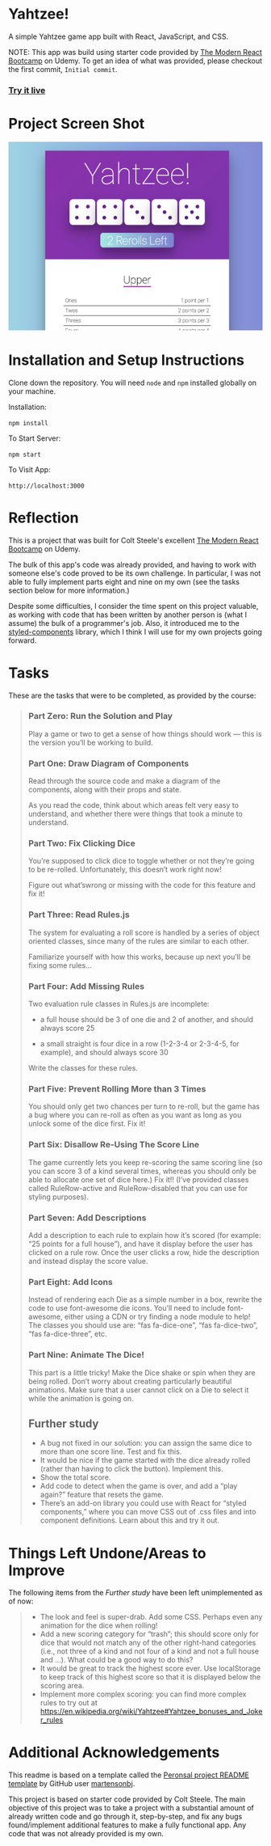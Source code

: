 # Yahtzee!

A simple Yahtzee game app built with React, JavaScript, and CSS.

NOTE: This app was build using starter code provided by [The Modern React Bootcamp](https://www.udemy.com/course/modern-react-bootcamp) on Udemy. To get an idea of what was provided, please checkout the first commit, `Initial commit`.

### [Try it live]()

# Project Screen Shot

![Screenshot of Yahtzee App](/other/screenshot.png "Yahtzee App")

# Installation and Setup Instructions

Clone down the repository. You will need `node` and `npm` installed globally on your machine.

Installation:

`npm install`

To Start Server:

`npm start`

To Visit App:

`http://localhost:3000`

# Reflection

This is a project that was built for Colt Steele's excellent [The Modern React Bootcamp](https://www.udemy.com/course/modern-react-bootcamp) on Udemy.

The bulk of this app's code was already provided, and having to work with someone else's code proved to be its own challenge.
In particular, I was not able to fully implement parts eight and nine on my own (see the tasks section below for more information.)

Despite some difficulties, I consider the time spent on this project valuable, as working with code that has been written by another person is (what I assume) the bulk of a programmer's job. Also, it introduced me to the [styled-components](https://styled-components.com) library, which I think I will use for my own projects going forward.

# Tasks

These are the tasks that were to be completed, as provided by the course:

> ### Part Zero: Run the Solution and Play
>
> Play a game or two to get a sense of how things should work — this is the version you’ll be working to build.
>
> ### Part One: Draw Diagram of Components
>
> Read through the source code and make a diagram of the components, along with their props and state.
>
> As you read the code, think about which areas felt very easy to understand, and whether there were things that took a minute to understand.
>
> ### Part Two: Fix Clicking Dice
>
> You’re supposed to click dice to toggle whether or not they’re going to be re-rolled. Unfortunately, this doesn’t work right now!
>
> Figure out what’swrong or missing with the code for this feature and fix it!
>
> ### Part Three: Read Rules.js
>
> The system for evaluating a roll score is handled by a series of object oriented classes, since many of the rules are similar to each other.
>
> Familiarize yourself with how this works, because up next you’ll be fixing some rules…
>
> ### Part Four: Add Missing Rules
>
> Two evaluation rule classes in Rules.js are incomplete:
>
> - a full house should be 3 of one die and 2 of another, and should always score 25
>
> - a small straight is four dice in a row (1-2-3-4 or 2-3-4-5, for example), and should always score 30
>
> Write the classes for these rules.
>
> ### Part Five: Prevent Rolling More than 3 Times
>
> You should only get two chances per turn to re-roll, but the game has a bug where you can re-roll as often as you want as long as you unlock some of the dice first. Fix it!
>
> ### Part Six: Disallow Re-Using The Score Line
>
> The game currently lets you keep re-scoring the same scoring line (so you can score 3 of a kind several times, whereas you should only be able to allocate one set of dice here.) Fix it!! (I’ve provided classes called RuleRow-active and RuleRow-disabled that you can use for styling purposes).
>
> ### Part Seven: Add Descriptions
>
> Add a description to each rule to explain how it’s scored (for example: “25 points for a full house”), and have it display before the user has clicked on a rule row. Once the user clicks a row, hide the description and instead display the score value.
>
> ### Part Eight: Add Icons
>
> Instead of rendering each Die as a simple number in a box, rewrite the code to use font-awesome die icons. You’ll need to include font-awesome, either using a CDN or try finding a node module to help! The classes you should use are: “fas fa-dice-one”, “fas fa-dice-two”, “fas fa-dice-three”, etc.
>
> ### Part Nine: Animate The Dice!
>
> This part is a little tricky! Make the Dice shake or spin when they are being rolled. Don’t worry about creating particularly beautiful animations. Make sure that a user cannot click on a Die to select it while the animation is going on.
>
> ## Further study
>
> - A bug not fixed in our solution: you can assign the same dice to more than one score line. Test and fix this.
> - It would be nice if the game started with the dice already rolled (rather than having to click the button). Implement this.
> - Show the total score.
> - Add code to detect when the game is over, and add a “play again?” feature that resets the game.
> - There’s an add-on library you could use with React for “styled components,” where you can move CSS out of .css files and into component definitions. Learn about this and try it out.

# Things Left Undone/Areas to Improve

The following items from the _Further study_ have been left unimplemented as of now:

> - The look and feel is super-drab. Add some CSS. Perhaps even any animation for the dice when rolling!
> - Add a new scoring category for “trash”; this should score only for dice that would not match any of the other right-hand categories (i.e., not three of a kind and not four of a kind and not a full house and …). What could be a good way to do this?
> - It would be great to track the highest score ever. Use localStorage to keep track of this highest score so that it is displayed below the scoring area.
> - Implement more complex scoring: you can find more complex rules to try out at https://en.wikipedia.org/wiki/Yahtzee#Yahtzee_bonuses_and_Joker_rules

# Additional Acknowledgements

This readme is based on a template called the [Peronsal project README template](https://gist.github.com/martensonbj/6bf2ec2ed55f5be723415ea73c4557c4) by GitHub user [martensonbj](https://gist.github.com/martensonbj).

This project is based on starter code provided by Colt Steele. The main objective of this project was to
take a project with a substantial amount of already written code and go through it, step-by-step,
and fix any bugs found/implement additional features to make a fully functional app.
Any code that was not already provided is my own.
